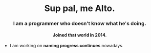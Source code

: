<h1 align="center">Sup pal, me Alto.</h1>
<h3 align="center">I am a programmer who doesn't know what he's doing.</h3>
<h4 align="center">Joined that world in 2014.</h3>

- I am working on **naming progress continues** nowadays.
